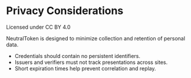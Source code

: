 # Privacy Considerations
Licensed under CC BY 4.0


NeutralToken is designed to minimize collection and retention of personal data.

- Credentials should contain no persistent identifiers.
- Issuers and verifiers must not track presentations across sites.
- Short expiration times help prevent correlation and replay.
